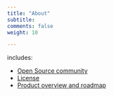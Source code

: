 ```yaml
---
title: "About"
subtitle: 
comments: false
weight: 10

---
```


includes:

* [Open Source community](/about/opensource)
* [License](/about/license)
* [Product overview and roadmap](/about/product-overview)
